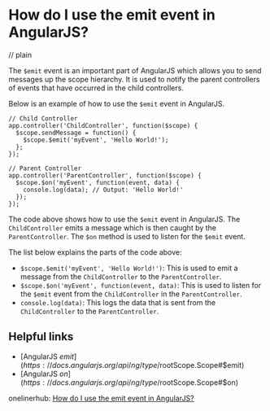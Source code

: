 # How do I use the emit event in AngularJS?
// plain

The `$emit` event is an important part of AngularJS which allows you to send messages up the scope hierarchy. It is used to notify the parent controllers of events that have occurred in the child controllers.

Below is an example of how to use the `$emit` event in AngularJS.

```
// Child Controller
app.controller('ChildController', function($scope) {
  $scope.sendMessage = function() {
    $scope.$emit('myEvent', 'Hello World!');
  };
});

// Parent Controller
app.controller('ParentController', function($scope) {
  $scope.$on('myEvent', function(event, data) {
    console.log(data); // Output: 'Hello World!'
  });
});
```

The code above shows how to use the `$emit` event in AngularJS. The `ChildController` emits a message which is then caught by the `ParentController`. The `$on` method is used to listen for the `$emit` event.

The list below explains the parts of the code above:

- `$scope.$emit('myEvent', 'Hello World!')`: This is used to emit a message from the `ChildController` to the `ParentController`.
- `$scope.$on('myEvent', function(event, data)`: This is used to listen for the `$emit` event from the `ChildController` in the `ParentController`.
- `console.log(data)`: This logs the data that is sent from the `ChildController` to the `ParentController`.

## Helpful links

- [AngularJS $emit](https://docs.angularjs.org/api/ng/type/$rootScope.Scope#$emit)
- [AngularJS $on](https://docs.angularjs.org/api/ng/type/$rootScope.Scope#$on)

onelinerhub: [How do I use the emit event in AngularJS?](https://onelinerhub.com/angularjs/how-do-i-use-the-emit-event-in-angularjs)